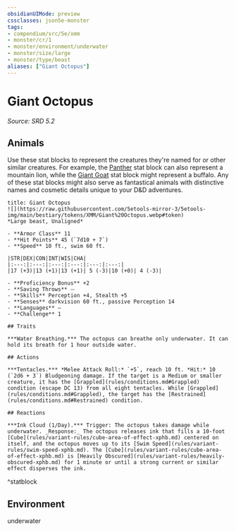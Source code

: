 ```yaml
---
obsidianUIMode: preview
cssclasses: json5e-monster
tags:
- compendium/src/5e/xmm
- monster/cr/1
- monster/environment/underwater
- monster/size/large
- monster/type/beast
aliases: ["Giant Octopus"]
---
```

# Giant Octopus
*Source: SRD 5.2*  

## Animals

Use these stat blocks to represent the creatures they're named for or other similar creatures. For example, the [Panther](compendium/bestiary/beast/panther-xmm.md) stat block can also represent a mountain lion, while the [Giant Goat](compendium/bestiary/beast/giant-goat-xmm.md) stat block might represent a buffalo. Any of these stat blocks might also serve as fantastical animals with distinctive names and cosmetic details unique to your D&D adventures.

```ad-statblock
title: Giant Octopus
![](https://raw.githubusercontent.com/5etools-mirror-3/5etools-img/main/bestiary/tokens/XMM/Giant%20Octopus.webp#token)
*Large beast, Unaligned*

- **Armor Class** 11
- **Hit Points** 45 (`7d10 + 7`)
- **Speed** 10 ft., swim 60 ft.

|STR|DEX|CON|INT|WIS|CHA|
|:---:|:---:|:---:|:---:|:---:|:---:|
|17 (+3)|13 (+1)|13 (+1)| 5 (-3)|10 (+0)| 4 (-3)|

- **Proficiency Bonus** +2
- **Saving Throws** ⏤
- **Skills** Perception +4, Stealth +5
- **Senses** darkvision 60 ft., passive Perception 14
- **Languages** —
- **Challenge** 1

## Traits

***Water Breathing.*** The octopus can breathe only underwater. It can hold its breath for 1 hour outside water.

## Actions

***Tentacles.*** *Melee Attack Roll:* `+5`, reach 10 ft. *Hit:* 10 (`2d6 + 3`) Bludgeoning damage. If the target is a Medium or smaller creature, it has the [Grappled](rules/conditions.md#Grappled) condition (escape DC 13) from all eight tentacles. While [Grappled](rules/conditions.md#Grappled), the target has the [Restrained](rules/conditions.md#Restrained) condition.

## Reactions

***Ink Cloud (1/Day).*** Trigger: The octopus takes damage while underwater. _Response:_ The octopus releases ink that fills a 10-foot [Cube](rules/variant-rules/cube-area-of-effect-xphb.md) centered on itself, and the octopus moves up to its [Swim Speed](rules/variant-rules/swim-speed-xphb.md). The [Cube](rules/variant-rules/cube-area-of-effect-xphb.md) is [Heavily Obscured](rules/variant-rules/heavily-obscured-xphb.md) for 1 minute or until a strong current or similar effect disperses the ink.
```
^statblock

## Environment

underwater